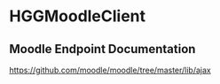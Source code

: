 # HGGMoodleClient

## Moodle Endpoint Documentation
https://github.com/moodle/moodle/tree/master/lib/ajax
